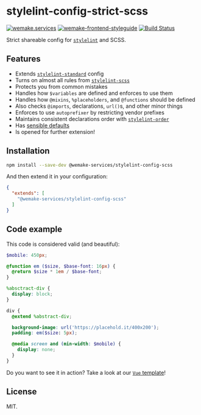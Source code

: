 # stylelint-config-strict-scss

[![wemake.services](https://img.shields.io/badge/style-wemake.services-green.svg?label=&logo=data%3Aimage%2Fpng%3Bbase64%2CiVBORw0KGgoAAAANSUhEUgAAABAAAAAQCAMAAAAoLQ9TAAAABGdBTUEAALGPC%2FxhBQAAAAFzUkdCAK7OHOkAAAAbUExURQAAAAAAAAAAAAAAAAAAAAAAAAAAAAAAAP%2F%2F%2F5TvxDIAAAAIdFJOUwAjRA8xXANAL%2Bv0SAAAADNJREFUGNNjYCAIOJjRBdBFWMkVQeGzcHAwksJnAPPZGOGAASzPzAEHEGVsLExQwE7YswCb7AFZSF3bbAAAAABJRU5ErkJggg%3D%3D)](http://wemake.services) 
[![wemake-frontend-styleguide](https://img.shields.io/badge/style-wemake-000000.svg)](https://github.com/wemake-services/wemake-frontend-styleguide)
[![Build Status](https://travis-ci.org/wemake-services/wemake-frontend-styleguide.svg?branch=master)](https://travis-ci.org/wemake-services/wemake-frontend-styleguide)

Strict shareable config for [`stylelint`](https://github.com/stylelint/stylelint) and SCSS.


## Features

- Extends [`stylelint-standard`](https://github.com/stylelint/stylelint-config-standard) config
- Turns on almost all rules from [`stylelint-scss`](https://github.com/kristerkari/stylelint-scss)
- Protects you from common mistakes
- Handles how `$variables` are defined and enforces to use them
- Handles how `@mixins`, `%placeholders`, and `@functions` should be defined
- Also checks `@imports`, declarations, `url()`s, and other minor things
- Enforces to use `autoprefixer` by restricting vendor prefixes
- Maintains consistent declarations order with [`stylelint-order`](https://github.com/hudochenkov/stylelint-order)
- Has [sensible defaults](https://github.com/wemake-services/stylelint-config-strict-scss/blob/master/index.js)
- Is opened for further extension!


## Installation

```bash
npm install --save-dev @wemake-services/stylelint-config-scss
```

And then extend it in your configuration:

```json
{
  "extends": [
    "@wemake-services/stylelint-config-scss"
  ]
}
```

## Code example

This code is considered valid (and beautiful):

```scss
$mobile: 450px;

@function em ($size, $base-font: 16px) {
  @return $size * 1em / $base-font;
}

%absctract-div {
  display: block;
}

div {
  @extend %abstract-div;

  background-image: url('https://placehold.it/400x200');
  padding: em($size: 5px);

  @media screen and (min-width: $mobile) {
    display: none;
  }
}
```

Do you want to see it in action? 
Take a look at our [`Vue` template](https://github.com/wemake-services/wemake-vue-template)! 


## License

MIT.
